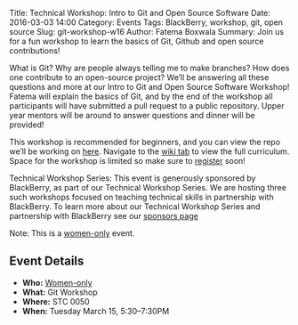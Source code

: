 Title: Technical Workshop: Intro to Git and Open Source Software
Date: 2016-03-03 14:00
Category: Events
Tags: BlackBerry, workshop, git, open source
Slug: git-workshop-w16
Author: Fatema Boxwala
Summary: Join us for a fun workshop to learn the basics of Git, Github and open source contributions!

What is Git? Why are people always telling me to make branches? How does one 
contribute to an open-source project? We’ll be answering all these questions
and more at our Intro to Git and Open Source Software Workshop! Fatema will
explain the basics of Git, and by the end of the workshop all participants will
have submitted a pull request to a public repository. Upper year mentors will
be around to answer questions and dinner will be provided!

This workshop is recommended for beginners, and you can view the repo we’ll be working
on [here](https://github.com/fboxwala/git-workshop-W16). Navigate to the [wiki
tab](https://github.com/fboxwala/git-workshop-W16/wiki) to view the full curriculum. Space for the workshop is limited so make 
sure to [register](https://docs.google.com/forms/d/1eoRTSp2CtEHkbp8yIoxnMSfC_0I5w2EDvHocD4aoL7Y/viewform)
soon!

Technical Workshop Series: This event is generously sponsored by BlackBerry,
as part of our Technical Workshop Series. We are hosting three such workshops
focused on teaching technical skills in partnership with BlackBerry. To learn 
more about our Technical Workshop Series and partnership with BlackBerry see 
our [sponsors page]({filename}/pages/sponsors.md)

Note: This is a [women-only](http://wics.uwaterloo.ca/faq) event.

## Event Details ##

+ **Who:** [Women-only](http://wics.uwaterloo.ca/faq)
+ **What:** Git Workshop
+ **Where:** STC 0050
+ **When:** Tuesday March 15, 5:30&ndash;7:30PM
